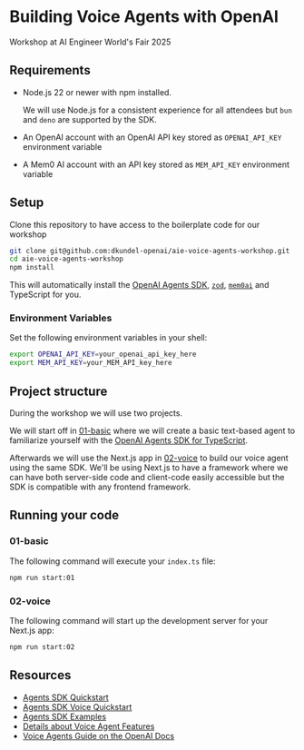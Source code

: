 # Building Voice Agents with OpenAI

Workshop at AI Engineer World's Fair 2025

## Requirements

- Node.js 22 or newer with npm installed.

  We will use Node.js for a consistent experience for all attendees but `bun` and `deno` are supported by the SDK.

- An OpenAI account with an OpenAI API key stored as `OPENAI_API_KEY` environment variable
- A Mem0 AI account with an API key stored as `MEM_API_KEY` environment variable

## Setup

Clone this repository to have access to the boilerplate code for our workshop

```bash
git clone git@github.com:dkundel-openai/aie-voice-agents-workshop.git
cd aie-voice-agents-workshop
npm install
```

This will automatically install the [OpenAI Agents SDK](https://openai.github.io/openai-agents-js), [`zod`](https://zod.dev), [`mem0ai`](https://mem0.ai) and TypeScript for you.

### Environment Variables

Set the following environment variables in your shell:

```bash
export OPENAI_API_KEY=your_openai_api_key_here
export MEM_API_KEY=your_MEM_API_key_here
```

## Project structure

During the workshop we will use two projects.

We will start off in [01-basic](01-basic/) where we will create a basic text-based agent to familiarize yourself with the [OpenAI Agents SDK for TypeScript](https://openai.github.io/openai-agents-js/).

Afterwards we will use the Next.js app in [02-voice](02-voice/) to build our voice agent using the same SDK. We'll be using Next.js to have a framework where we can have both server-side code and client-code easily accessible but the SDK is compatible with any frontend framework.

## Running your code

### 01-basic

The following command will execute your `index.ts` file:

```bash
npm run start:01
```

### 02-voice

The following command will start up the development server for your Next.js app:

```bash
npm run start:02
```

## Resources

- [Agents SDK Quickstart](https://openai.github.io/openai-agents-js/guides/quickstart)
- [Agents SDK Voice Quickstart](https://openai.github.io/openai-agents-js/guides/voice-agents/quickstart/)
- [Agents SDK Examples](https://github.com/openai/openai-agents-js-internal/tree/main/examples)
- [Details about Voice Agent Features](https://openai.github.io/openai-gents-js/guides/voice-agents/build/)
- [Voice Agents Guide on the OpenAI Docs](https://platform.openai.com/docs/guides/voice-agents)
